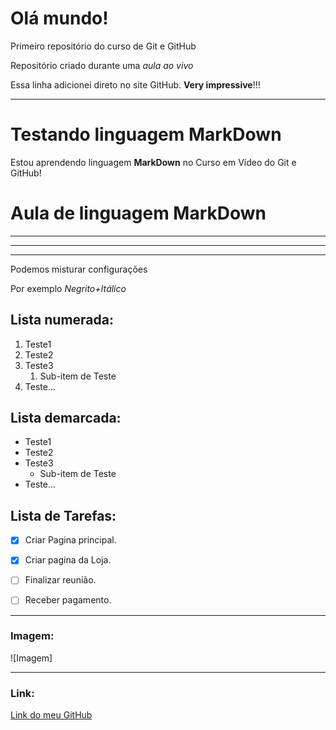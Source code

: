 # Olá mundo!
 Primeiro repositório do curso de Git e GitHub

Repositório criado durante uma *aula ao vivo*

Essa linha adicionei direto no site GitHub. **Very impressive**!!!


***

# Testando linguagem MarkDown

Estou aprendendo linguagem **MarkDown** no Curso em Vídeo do Git e GitHub!

# Aula de linguagem MarkDown
***

---

***

Podemos misturar configurações

Por exemplo _*Negrito+Itálico*_

## Lista numerada:


1. Teste1
1. Teste2
1. Teste3
   1. Sub-item de Teste
1. Teste...

## Lista demarcada:


* Teste1
* Teste2
* Teste3
   * Sub-item de Teste
* Teste...


## Lista de Tarefas:

- [x] Criar Pagina principal.
- [x] Criar pagina da Loja.
- [ ] Finalizar reunião.
- [ ] Receber pagamento.


---

### Imagem:
![Imagem]

---

### Link:

[Link do meu GitHub](https://cljsilva.github.io)

